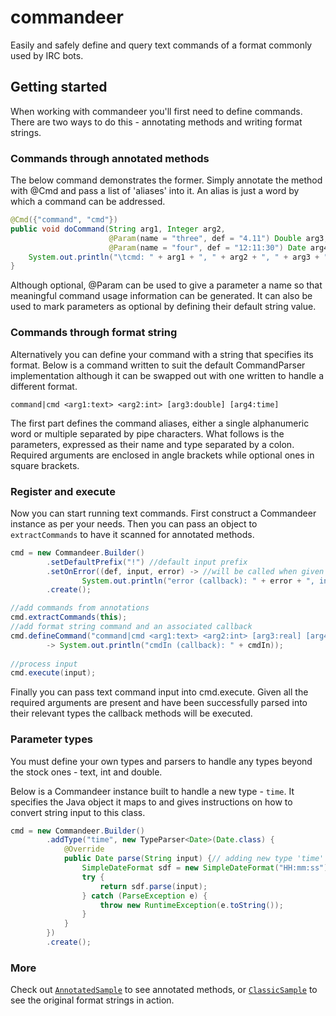 commandeer
==========

Easily and safely define and query text commands of a format commonly used by IRC bots.

Getting started
---------------

When working with commandeer you'll first need to define commands. There are two ways
to do this - annotating methods and writing format strings.

### Commands through annotated methods

The below command demonstrates the former. Simply annotate the method with @Cmd and
pass a list of 'aliases' into it. An alias is just a word by which a command can be
addressed.

```Java
@Cmd({"command", "cmd"})
public void doCommand(String arg1, Integer arg2,
                      @Param(name = "three", def = "4.11") Double arg3,
                      @Param(name = "four", def = "12:11:30") Date arg4) {
    System.out.println("\tcmd: " + arg1 + ", " + arg2 + ", " + arg3 + ", " + arg4);
}
```

Although optional, @Param can be used to give a parameter a name so that meaningful
command usage information can be generated. It can also be used to mark parameters
as optional by defining their default string value.

### Commands through format string

Alternatively you can define your command with a string that specifies its format.
Below is a command written to suit the default CommandParser implementation
although it can be swapped out with one written to handle a different format.

```
command|cmd <arg1:text> <arg2:int> [arg3:double] [arg4:time]
```

The first part defines the command aliases, either a single alphanumeric word
or multiple separated by pipe characters. What follows is the parameters,
expressed as their name and type separated by a colon. Required arguments
are enclosed in angle brackets while optional ones in square brackets.

### Register and execute

Now you can start running text commands. First construct a Commandeer instance
as per your needs. Then you can pass an object to `extractCommands` to have it
scanned for annotated methods.

```Java
cmd = new Commandeer.Builder()
        .setDefaultPrefix("!") //default input prefix
        .setOnError((def, input, error) -> //will be called when given bad input
                System.out.println("error (callback): " + error + ", input: " + input))
        .create();

//add commands from annotations
cmd.extractCommands(this);
//add format string command and an associated callback
cmd.defineCommand("command|cmd <arg1:text> <arg2:int> [arg3:real] [arg4:time]", (cmdIn)
        -> System.out.println("cmdIn (callback): " + cmdIn));
        
//process input
cmd.execute(input);
```

Finally you can pass text command input into cmd.execute. Given all the required arguments
are present and have been successfully parsed into their relevant types the callback
methods will be executed.

### Parameter types

You must define your own types and parsers to handle
any types beyond the stock ones - text, int and double.

Below is a Commandeer instance built to handle a new type - `time`.
It specifies the Java object it maps to and gives instructions on
how to convert string input to this class.
```Java
cmd = new Commandeer.Builder()
        .addType("time", new TypeParser<Date>(Date.class) {
            @Override
            public Date parse(String input) {// adding new type 'time'
                SimpleDateFormat sdf = new SimpleDateFormat("HH:mm:ss");
                try {
                    return sdf.parse(input);
                } catch (ParseException e) {
                    throw new RuntimeException(e.toString());
                }
            }
        })
        .create();
```

### More

Check out [`AnnotatedSample`](https://github.com/Pucilowski/commandeer/blob/master/src/main/java/com/pucilowski/commandeer/samples/AnnotatedSample.java) 
to see annotated methods, or [`ClassicSample`](https://github.com/Pucilowski/commandeer/blob/master/src/main/java/com/pucilowski/commandeer/samples/ClassicSample.java)
to see the original format strings in action.